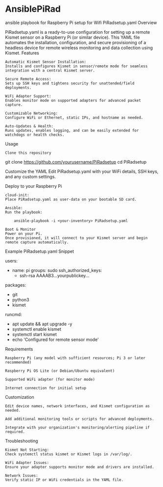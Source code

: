 # AnsiblePiRad
ansible playbook for Raspberry Pi setup for Wifi
PiRadsetup.yaml
Overview

PiRadsetup.yaml is a ready-to-use configuration for setting up a remote Kismet sensor on a Raspberry Pi (or similar device).
This YAML file automates the installation, configuration, and secure provisioning of a headless device for remote wireless monitoring and data collection using Kismet.
Features

    Automatic Kismet Sensor Installation:
    Installs and configures Kismet in sensor/remote mode for seamless integration with a central Kismet server.

    Secure Remote Access:
    Sets up SSH keys and tightens security for unattended/field deployments.

    WiFi Adapter Support:
    Enables monitor mode on supported adapters for advanced packet capture.

    Customizable Networking:
    Configure WiFi or Ethernet, static IPs, and hostname as needed.

    Auto-Updates & Health:
    Runs updates, enables logging, and can be easily extended for watchdogs or health checks.

Usage

    Clone this repository

git clone https://github.com/yourusername/PiRadsetup
cd PiRadsetup

Customize the YAML
Edit PiRadsetup.yaml with your WiFi details, SSH keys, and any custom settings.

Deploy to your Raspberry Pi

    cloud-init:
    Place PiRadsetup.yaml as user-data on your bootable SD card.

    Ansible:
    Run the playbook:

        ansible-playbook -i <your-inventory> PiRadsetup.yaml

    Boot & Monitor
    Power on your Pi.
    Once provisioned, it will connect to your Kismet server and begin remote capture automatically.

Example PiRadsetup.yaml Snippet

users:
  - name: pi
    groups: sudo
    ssh_authorized_keys:
      - ssh-rsa AAAAB3...yourpublickey...

packages:
  - git
  - python3
  - kismet

runcmd:
  - apt update && apt upgrade -y
  - systemctl enable kismet
  - systemctl start kismet
  - echo 'Configured for remote sensor mode'

Requirements

    Raspberry Pi (any model with sufficient resources; Pi 3 or later recommended)

    Raspberry Pi OS Lite (or Debian/Ubuntu equivalent)

    Supported WiFi adapter (for monitor mode)

    Internet connection for initial setup

Customization

    Edit device names, network interfaces, and Kismet configuration as needed.

    Add additional monitoring tools or scripts for advanced deployments.

    Integrate with your organization's monitoring/alerting pipeline if required.

Troubleshooting

    Kismet Not Starting:
    Check systemctl status kismet or Kismet logs in /var/log/.

    WiFi Adapter Issues:
    Ensure your adapter supports monitor mode and drivers are installed.

    Network Issues:
    Verify static IP or WiFi credentials in the YAML file.
